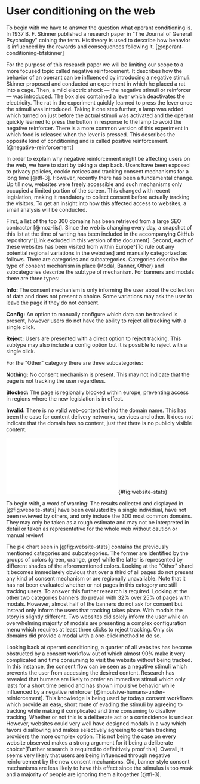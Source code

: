 # User conditioning on the web

To begin with we have to answer the question what operant conditioning is. In 1937 B. F. Skinner published a research paper in "The Journal of General Psychology" coining the term. His theory is used to describe how behavior is influenced by the rewards and consequences following it. [@operant-conditioning-bfskinner]

For the purpose of this research paper we will be limiting our scope to a more focused topic called negative reinforcement. It describes how the behavior of an operant can be influenced by introducing a negative stimuli. Skinner proposed and conducted an experiment in which he placed a rat into a cage. Then, a mild electric shock — the negative stimuli or reinforcer — was introduced. The box also contained a lever which deactivates the electricity. The rat in the experiment quickly learned to press the lever once the stimuli was introduced. Taking it one step further, a lamp was added which turned on just before the actual stimuli was activated and the operant quickly learned to press the button in response to the lamp to avoid the negative reinforcer. There is a more common version of this experiment in which food is released when the lever is pressed. This describes the opposite kind of conditioning and is called positive reinforcement. [@negative-reinforcement]

In order to explain why negative reinforcement might be affecting users on the web, we have to start by taking a step back. Users have been exposed to privacy policies, cookie notices and tracking consent mechanisms for a long time [@tfl-3]. However, recently there has been a fundamental change. Up till now, websites were freely accessible and such mechanisms only occupied a limited portion of the screen. This changed with recent legislation, making it mandatory to collect consent before actually tracking the visitors. To get an insight into how this affected access to websites, a small analysis will be conducted.

First, a list of the top 300 domains has been retrieved from a large SEO contractor [@moz-list]. Since the web is changing every day, a snapshot of this list at the time of writing has been included in the accompanying GitHub repository^[Link excluded in this version of the document]. Second, each of these websites has been visited from within Europe^[To rule out any potential regional variations in the websites] and manually categorized as follows. There are categories and subcategories. Categories describe the type of consent mechanism in place (Modal, Banner, Other) and subcategories describe the subtype of mechanism. For banners and modals there are three types:

**Info:** The consent mechanism is only informing the user about the collection of data and does not present a choice. Some variations may ask the user to leave the page if they do not consent.

**Config:** An option to manually configure which data can be tracked is present, however users do not have the ability to reject all tracking with a single click.

**Reject:** Users are presented with a direct option to reject tracking. This subtype may also include a config option but it is possible to reject with a single click.

For the "Other" category there are three subcategories:

**Nothing:** No consent mechanism is present. This may not indicate that the page is not tracking the user regardless.

**Blocked:** The page is regionally blocked within europe, preventing access in regions where the new legislation is in effect.

**Invalid:** There is no valid web-content behind the domain name. This has been the case for content delivery networks, services and other. It does not indicate that the domain has no content, just that there is no publicly visible content.

![Tracking consent mechanisms of top 300 domains](src/images/website-stats.pdf){#fig:website-stats}

To begin with, a word of warning: The results collected and displayed in [@fig:website-stats] have been evaluated by a single individual, have not been reviewed by others, and only include the 300 most common domains. They may only be taken as a rough estimate and may not be interpreted in detail or taken as representative for the whole web without caution or manual review!

The pie chart seen in [@fig:website-stats] contains the previously mentioned categories and subcategories. The former are identified by the groups of colors (green, orange, grey) while the latter is represented by different shades of the aforementioned colors. Looking at the "Other" shard it becomes immediately obvious that over a third of all pages do not present any kind of consent mechanism or are regionally unavailable. Note that it has not been evaluated whether or not pages in this category are still tracking users. To answer this further research is required. Looking at the other two categories banners do prevail with 32% over 25% of pages with modals. However, almost half of the banners do not ask for consent but instead only inform the users that tracking takes place. With modals the story is slightly different. Two websites did solely inform the user while an overwhelming majority of modals are presenting a complex configuration menu which requires at least three clicks to reject tracking. Only six domains did provide a modal with a one-click method to do so.

Looking back at operant conditioning, a quarter of all websites has become obstructed by a consent workflow out of which almost 90% make it very complicated and time consuming to visit the website without being tracked. In this instance, the consent flow can be seen as a negative stimuli which prevents the user from accessing the desired content. Research has revealed that humans are likely to prefer an immediate stimuli which only lasts for a short time period and has shown impulsive behavior while influenced by a negative reinforcer [@impulsive-humans-under-reinforcement]. This knowledge is being used by todays consent workflows which provide an easy, short route of evading the stimuli by agreeing to tracking while making it complicated and time consuming to disallow tracking. Whether or not this is a deliberate act or a conincidence is unclear. However, websites could very well have designed modals in a way which favors disallowing and makes selectively agreeing to certain tracking providers the more complex option. This not being the case on every website observed makes a strong argument for it being a deliberate choice^[Further research is required to definitively proof this]. Overall, it seems very likely that users are being influenced through negative reinforcement by the new consent mechanisms. Old, banner style consent mechanisms are less likely to have this effect since the stimulus is too weak and a majority of people are ignoring them alltogether [@tfl-3].
